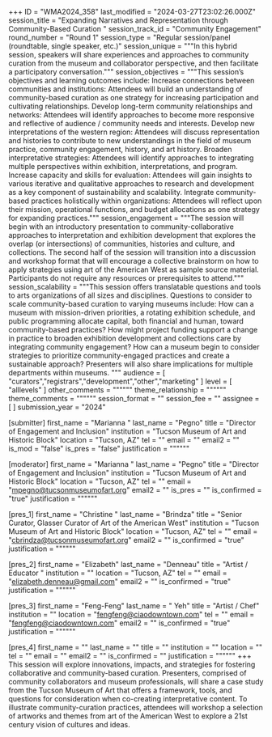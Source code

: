 +++
ID = "WMA2024_358"
last_modified = "2024-03-27T23:02:26.000Z"
session_title = "Expanding Narratives and Representation through Community-Based Curation "
session_track_id = "Community Engagement"
round_number = "Round 1"
session_type = "Regular session/panel (roundtable, single speaker, etc.)"
session_unique = """In this hybrid session, speakers will share experiences and approaches to community curation from the museum and collaborator perspective, and then facilitate a participatory conversation."""
session_objectives = """This session’s objectives and learning outcomes include: 
Increase connections between communities and institutions: Attendees will build an understanding of community-based curation as one strategy for increasing participation and cultivating relationships. 
Develop long-term community relationships and networks: Attendees will identify approaches to become more responsive and reflective of audience / community needs and interests. 
Develop new interpretations of the western region: Attendees will discuss representation and histories to contribute to new understandings in the field of museum practice, community engagement, history, and art history. 
Broaden interpretative strategies: Attendees will identify approaches to integrating multiple perspectives within exhibition, interpretations, and program. 
Increase capacity and skills for evaluation: Attendees will gain insights to various iterative and qualitative approaches to research and development as a key component of sustainability and scalability. 
Integrate community-based practices holistically within organizations: Attendees will reflect upon their mission, operational functions, and budget allocations as one strategy for expanding practices."""
session_engagement = """The session will begin with an introductory presentation to community-collaborative approaches to interpretation and exhibition development that explores the overlap (or intersections) of communities, histories and culture, and collections. The second half of the session will transition into a discussion and workshop format that will encourage a collective brainstorm on how to apply strategies using art of the American West as sample source material. 
Participants do not require any resources or prerequisites to attend."""
session_scalability = """This session offers translatable questions and tools to arts organizations of all sizes and disciplines. Questions to consider to scale community-based curation to varying museums include: 
How can a museum with mission-driven priorities, a rotating exhibition schedule, and public programming allocate capital, both financial and human, toward community-based practices?
How might project funding support a change in practice to broaden exhibition development and collections care by integrating community engagement?
How can a museum begin to consider strategies to prioritize community-engaged practices and create a sustainable approach?
Presenters will also share implications for multiple departments within museums. 
"""
audience = [ "curators","registrars","development","other","marketing" ]
level = [ "alllevels" ]
other_comments = """"""
theme_relationship = """"""
theme_comments = """"""
session_format = ""
session_fee = ""
assignee = [  ]
submission_year = "2024"

[submitter]
first_name = "Marianna "
last_name = "Pegno"
title = "Director of Engagement and Inclusion"
institution = "Tucson Museum of Art and Historic Block"
location = "Tucson, AZ"
tel = ""
email = ""
email2 = ""
is_mod = "false"
is_pres = "false"
justification = """"""

[moderator]
first_name = "Marianna "
last_name = "Pegno"
title = "Director of Engagement and Inclusion"
institution = "Tucson Museum of Art and Historic Block"
location = "Tucson, AZ"
tel = ""
email = "mpegno@tucsonmuseumofart.org"
email2 = ""
is_pres = ""
is_confirmed = "true"
justification = """"""

[pres_1]
first_name = "Christine "
last_name = "Brindza"
title = "Senior Curator, Glasser Curator of Art of the American West"
institution = "Tucson Museum of Art and Historic Block"
location = "Tucson, AZ"
tel = ""
email = "cbrindza@tucsonmuseumofart.org"
email2 = ""
is_confirmed = "true"
justification = """"""

[pres_2]
first_name = "Elizabeth"
last_name = "Denneau"
title = "Artist / Educator "
institution = ""
location = "Tucson, AZ"
tel = ""
email = "elizabeth.denneau@gmail.com"
email2 = ""
is_confirmed = "true"
justification = """"""

[pres_3]
first_name = "Feng-Feng"
last_name = " Yeh"
title = "Artist / Chef"
institution = ""
location = "fengfeng@ciaodowntown.com"
tel = ""
email = "fengfeng@ciaodowntown.com"
email2 = ""
is_confirmed = "true"
justification = """"""

[pres_4]
first_name = ""
last_name = ""
title = ""
institution = ""
location = ""
tel = ""
email = ""
email2 = ""
is_confirmed = ""
justification = """"""
+++
This session will explore innovations, impacts, and strategies for fostering collaborative and community-based curation. Presenters, comprised of community collaborators and museum professionals, will share a case study from the Tucson Museum of Art that offers a framework, tools, and questions for consideration when co-creating interpretative content. To illustrate community-curation practices, attendees will workshop a selection of artworks and themes from art of the American West to explore a 21st century vision of cultures and ideas.
